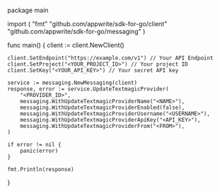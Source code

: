 package main

import (
    "fmt"
    "github.com/appwrite/sdk-for-go/client"
    "github.com/appwrite/sdk-for-go/messaging"
)

func main() {
    client := client.NewClient()

    client.SetEndpoint("https://example.com/v1") // Your API Endpoint
    client.SetProject("<YOUR_PROJECT_ID>") // Your project ID
    client.SetKey("<YOUR_API_KEY>") // Your secret API key

    service := messaging.NewMessaging(client)
    response, error := service.UpdateTextmagicProvider(
        "<PROVIDER_ID>",
        messaging.WithUpdateTextmagicProviderName("<NAME>"),
        messaging.WithUpdateTextmagicProviderEnabled(false),
        messaging.WithUpdateTextmagicProviderUsername("<USERNAME>"),
        messaging.WithUpdateTextmagicProviderApiKey("<API_KEY>"),
        messaging.WithUpdateTextmagicProviderFrom("<FROM>"),
    )

    if error != nil {
        panic(error)
    }

    fmt.Println(response)
}
